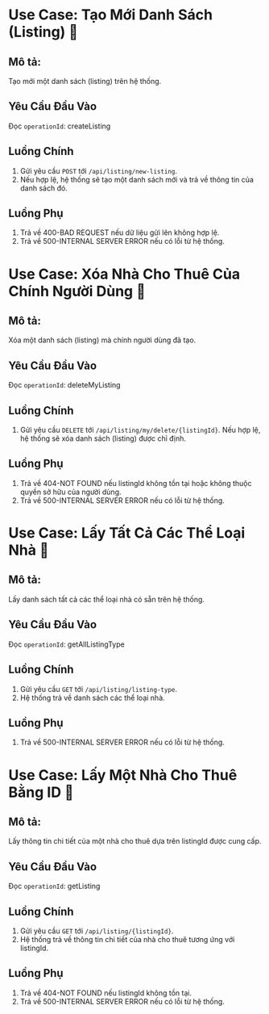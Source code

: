 # Use Case: Tạo Mới Danh Sách (Listing) 📌
## Mô tả:
Tạo mới một danh sách (listing) trên hệ thống.

## Yêu Cầu Đầu Vào
Đọc `operationId`: createListing
## Luồng Chính
1. Gửi yêu cầu `POST` tới `/api/listing/new-listing`.
2. Nếu hợp lệ, hệ thống sẽ tạo một danh sách mới và trả về thông tin của danh sách đó.
## Luồng Phụ
1. Trả về 400-BAD REQUEST nếu dữ liệu gửi lên không hợp lệ.
2. Trả về 500-INTERNAL SERVER ERROR nếu có lỗi từ hệ thống.



# Use Case: Xóa Nhà Cho Thuê Của Chính Người Dùng 📌
## Mô tả:
Xóa một danh sách (listing) mà chính người dùng đã tạo.

## Yêu Cầu Đầu Vào
Đọc `operationId`: deleteMyListing
## Luồng Chính
1. Gửi yêu cầu `DELETE` tới `/api/listing/my/delete/{listingId}`.
Nếu hợp lệ, hệ thống sẽ xóa danh sách (listing) được chỉ định.
## Luồng Phụ
1. Trả về 404-NOT FOUND nếu listingId không tồn tại hoặc không thuộc quyền sở hữu của người dùng.
2. Trả về 500-INTERNAL SERVER ERROR nếu có lỗi từ hệ thống.



# Use Case: Lấy Tất Cả Các Thể Loại Nhà 📌
## Mô tả:
Lấy danh sách tất cả các thể loại nhà có sẵn trên hệ thống.

## Yêu Cầu Đầu Vào
Đọc `operationId`: getAllListingType
## Luồng Chính
1. Gửi yêu cầu `GET` tới `/api/listing/listing-type`.
2. Hệ thống trả về danh sách các thể loại nhà.

## Luồng Phụ
1. Trả về 500-INTERNAL SERVER ERROR nếu có lỗi từ hệ thống.





# Use Case: Lấy Một Nhà Cho Thuê Bằng ID 📌
## Mô tả:
Lấy thông tin chi tiết của một nhà cho thuê dựa trên listingId được cung cấp.

## Yêu Cầu Đầu Vào
Đọc `operationId`: getListing
## Luồng Chính
1. Gửi yêu cầu `GET` tới `/api/listing/{listingId}`.
2. Hệ thống trả về thông tin chi tiết của nhà cho thuê tương ứng với listingId.
## Luồng Phụ
1. Trả về 404-NOT FOUND nếu listingId không tồn tại.
2. Trả về 500-INTERNAL SERVER ERROR nếu có lỗi từ hệ thống.